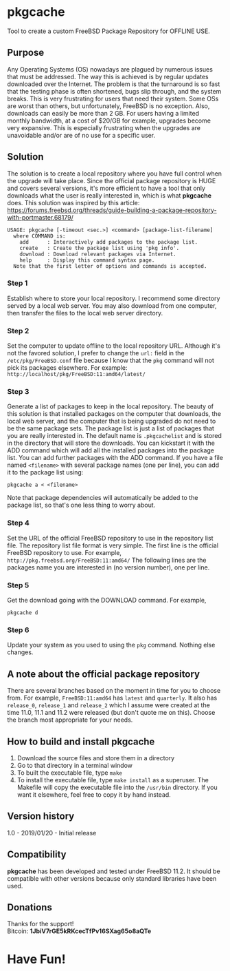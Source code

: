 # pkgcache
Tool to create a custom FreeBSD Package Repository for OFFLINE USE.

## Purpose

Any Operating Systems (OS) nowadays are plagued by numerous issues that must be addressed.  The way this is achieved is by regular updates downloaded over the Internet.  The problem is that the turnaround is so fast that the testing phase is often shortened, bugs slip through, and the system breaks.  This is very frustrating for users that need their system.  Some OSs are worst than others, but unfortunately, FreeBSD is no exception.  Also, downloads can easily be more than 2 GB.  For users having a limited monthly bandwidth, at a cost of $20/GB for example, upgrades become very expansive.  This is especially frustrating when the upgrades are unavoidable and/or are of no use for a specific user.

## Solution

The solution is to create a local repository where you have full control when the upgrade will take place.  Since the official package repository is HUGE and covers several versions, it's more efficient to have a tool that only downloads what the user is really interested in, which is what **pkgcache** does.  This solution was inspired by this article:
https://forums.freebsd.org/threads/guide-building-a-package-repository-with-portmaster.68179/

```
USAGE: pkgcache [-timeout <sec.>] <command> [package-list-filename]
  where COMMAND is:
    add      : Interactively add packages to the package list.
    create   : Create the package list using 'pkg info'.
    download : Download relevant packages via Internet.
    help     : Display this command syntax page.
  Note that the first letter of options and commands is accepted.
```

### Step 1
Establish where to store your local repository.  I recommend some directory served by a local web server.  You may also download from one computer, then transfer the files to the local web server directory.

### Step 2
Set the computer to update offline to the local repository URL.  Although it's not the favored solution, I prefer to change the `url:` field in the `/etc/pkg/FreeBSD.conf` file because I know that the `pkg` command will not pick its packages elsewhere.  For example: `http://localhost/pkg/FreeBSD:11:amd64/latest/`

### Step 3
Generate a list of packages to keep in the local repository.  The beauty of this solution is that installed packages on the computer that downloads, the local web server, and the computer that is being upgraded do not need to be the same package sets.  The package list is just a list of packages that you are really interested in.  The default name is `.pkgcachelist` and is stored in the directory that will store the downloads.  You can kickstart it with the ADD command which will add all the installed packages into the package list.  You can add further packages with the ADD command.  If you have a file named `<filename>` with several package names (one per line), you can add it to the package list using:
```
pkgcache a < <filename>
```
Note that package dependencies will automatically be added to the package list, so that's one less thing to worry about.

### Step 4
Set the URL of the official FreeBSD repository to use in the repository list file.  The repository list file format is very simple.  The first line is the official FreeBSD repository to use.  For example, `http://pkg.freebsd.org/FreeBSD:11:amd64/`  The following lines are the packages name you are interested in (no version number), one per line.

### Step 5
Get the download going with the DOWNLOAD command.  For example,
```
pkgcache d
```

### Step 6
Update your system as you used to using the `pkg` command.  Nothing else changes.

## A note about the official package repository
There are several branches based on the moment in time for you to choose from.  For example, `FreeBSD:11:amd64` has `latest` and `quarterly`.  It also has `release_0`, `release_1` and `release_2` which I assume were created at the time 11.0, 11.1 and 11.2 were released (but don't quote me on this).  Choose the branch most appropriate for your needs.

## How to build and install pkgcache
1. Download the source files and store them in a directory
2. Go to that directory in a terminal window
3. To built the executable file, type `make`
4. To install the executable file, type `make install` as a superuser.  The Makefile will copy the executable file into the
`/usr/bin` directory.  If you want it elsewhere, feel free to copy it by hand instead.

## Version history
1.0 - 2019/01/20 - Initial release

## Compatibility
**pkgcache** has been developed and tested under FreeBSD 11.2.  It should be compatible with other versions because only standard
libraries have been used.

## Donations
Thanks for the support!  
Bitcoin: **1JbiV7rGE5kRKcecTfPv16SXag65o8aQTe**

# Have Fun!

